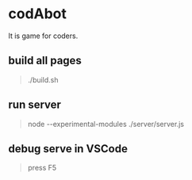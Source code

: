 # codAbot
It is game for coders.

## build all pages
> ./build.sh

## run server
> node --experimental-modules ./server/server.js

## debug serve in VSCode
> press F5
